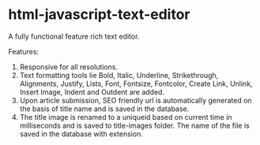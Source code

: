 # html-javascript-text-editor

A fully functional feature rich text editor.


Features: 
1. Responsive for all resolutions.
2. Text formatting tools lie Bold, Italic, Underline, Strikethrough, Alignments, Justify, Lists, Font, Fontsize, Fontcolor, Create Link, Unlink, Insert Image, Indent and Outdent are added.
3. Upon article submission, SEO friendly url is automatically generated on the basis of title name and is saved in the database.
4. The title image is renamed to a uniqueid based on current time in milliseconds and is saved to title-images folder. The name of the file is saved in the database with extension.
